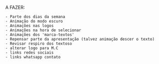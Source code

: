 A FAZER:

    - Parte dos dias da semana
    - Animação do modo escuro
    - Animações nas logos
    - Animações na hora de selecionar
    - Animações dos 'marca-textos'
    - Repensar parte da apresentação (talvez animação descer o texto)
    - Revisar respiro dos textoso
    - alterar logo para M.C
    - links redes sociais
    - links whatsapp contato